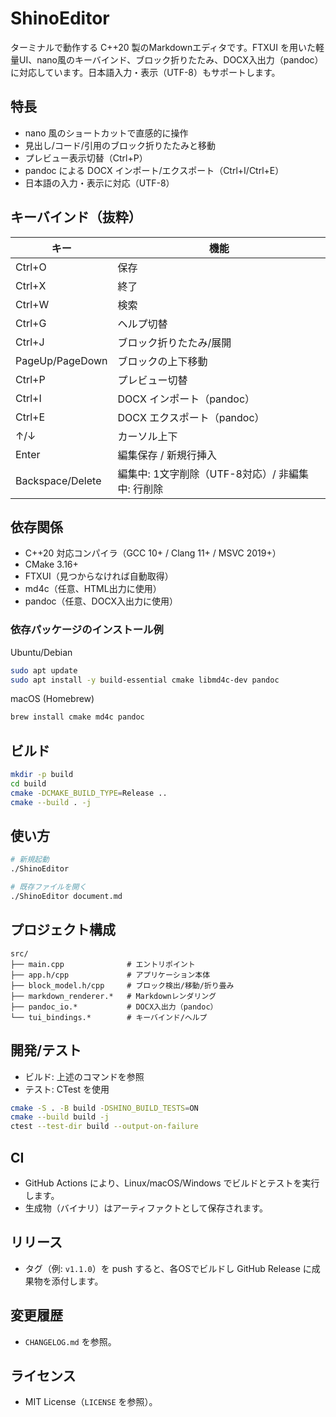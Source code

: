 # ShinoEditor

ターミナルで動作する C++20 製のMarkdownエディタです。FTXUI を用いた軽量UI、nano風のキーバインド、ブロック折りたたみ、DOCX入出力（pandoc）に対応しています。日本語入力・表示（UTF-8）もサポートします。

## 特長

- nano 風のショートカットで直感的に操作
- 見出し/コード/引用のブロック折りたたみと移動
- プレビュー表示切替（Ctrl+P）
- pandoc による DOCX インポート/エクスポート（Ctrl+I/Ctrl+E）
- 日本語の入力・表示に対応（UTF-8）

## キーバインド（抜粋）

| キー | 機能 |
|------|------|
| Ctrl+O | 保存 |
| Ctrl+X | 終了 |
| Ctrl+W | 検索 |
| Ctrl+G | ヘルプ切替 |
| Ctrl+J | ブロック折りたたみ/展開 |
| PageUp/PageDown | ブロックの上下移動 |
| Ctrl+P | プレビュー切替 |
| Ctrl+I | DOCX インポート（pandoc） |
| Ctrl+E | DOCX エクスポート（pandoc） |
| ↑/↓ | カーソル上下 |
| Enter | 編集保存 / 新規行挿入 |
| Backspace/Delete | 編集中: 1文字削除（UTF-8対応）/ 非編集中: 行削除 |

## 依存関係

- C++20 対応コンパイラ（GCC 10+ / Clang 11+ / MSVC 2019+）
- CMake 3.16+
- FTXUI（見つからなければ自動取得）
- md4c（任意、HTML出力に使用）
- pandoc（任意、DOCX入出力に使用）

### 依存パッケージのインストール例

Ubuntu/Debian
```bash
sudo apt update
sudo apt install -y build-essential cmake libmd4c-dev pandoc
```

macOS (Homebrew)
```bash
brew install cmake md4c pandoc
```

## ビルド

```bash
mkdir -p build
cd build
cmake -DCMAKE_BUILD_TYPE=Release ..
cmake --build . -j
```

## 使い方

```bash
# 新規起動
./ShinoEditor

# 既存ファイルを開く
./ShinoEditor document.md
```

## プロジェクト構成

```
src/
├── main.cpp              # エントリポイント
├── app.h/cpp             # アプリケーション本体
├── block_model.h/cpp     # ブロック検出/移動/折り畳み
├── markdown_renderer.*   # Markdownレンダリング
├── pandoc_io.*           # DOCX入出力（pandoc）
└── tui_bindings.*        # キーバインド/ヘルプ
```

## 開発/テスト

- ビルド: 上述のコマンドを参照
- テスト: CTest を使用
```bash
cmake -S . -B build -DSHINO_BUILD_TESTS=ON
cmake --build build -j
ctest --test-dir build --output-on-failure
```

## CI

- GitHub Actions により、Linux/macOS/Windows でビルドとテストを実行します。
- 生成物（バイナリ）はアーティファクトとして保存されます。

## リリース

- タグ（例: `v1.1.0`）を push すると、各OSでビルドし GitHub Release に成果物を添付します。

## 変更履歴

- `CHANGELOG.md` を参照。

## ライセンス

- MIT License（`LICENSE` を参照）。
